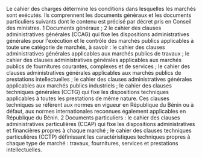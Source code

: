 
Le cahier des charges détermine les conditions dans lesquelles les
marchés sont exécutés. Ils comprennent les documents généraux et les
documents particuliers suivants dont le contenu est précisé par décret
pris en Conseil des ministres.
1 Documents généraux ;
2 le cahier des clauses administratives générales (CCAG) qui fixe les
dispositions administratives générales pour l'exécution et le contrôle
des marchés publics applicables à toute une catégorie de marchés, à
savoir :
le cahier des clauses administratives générales applicables aux
marchés publics de travaux ;
le cahier des clauses administratives générales applicables aux
marchés publics de fournitures courantes, complexes et de services ;
le cahier des clauses administratives générales applicables aux
marchés publics de prestations intellectuelles ;
le cahier des clauses administratives générales applicables aux
marchés publics industriels ;
le cahier des clauses techniques générales (CCTG) qui fixe les
dispositions techniques applicables à toutes les prestations de même
nature.
Ces clauses techniques se réfèrent aux normes en vigueur en République
du Bénin ou à défaut, aux normes internationales reconnues également
applicables en République du Bénin.
2 Documents particuliers :
le cahier des clauses administratives particulières (CCAP) qui fixe
les dispositions administratives et financières propres à chaque
marché ;
le cahier des clauses techniques particulières (CCTP) définissant les
caractéristiques techniques propres à chaque type de marché : travaux,
fournitures, services et prestations intellectuelles.
